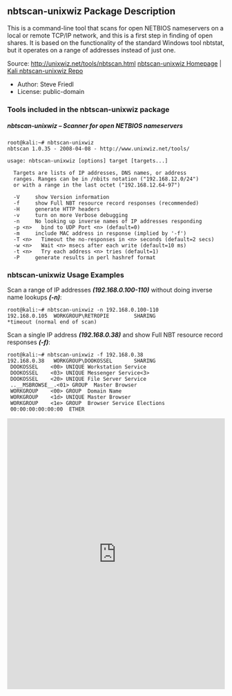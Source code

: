 ## nbtscan-unixwiz Package Description

This is a command-line tool that scans for open NETBIOS nameservers on a local or remote TCP/IP network, and this is a first step in finding of open shares. It is based on the functionality of the standard Windows tool nbtstat, but it operates on a range of addresses instead of just one.

Source: http://unixwiz.net/tools/nbtscan.html
[nbtscan-unixwiz Homepage](http://unixwiz.net/tools/nbtscan.html) | [Kali nbtscan-unixwiz Repo](https://gitlab.com/kalilinux/packages/nbtscan-unixwiz.git;a=tree;h=refs/heads/kali/master;hb=refs/heads/kali/master)

- Author: Steve Friedl
- License: public-domain

### Tools included in the nbtscan-unixwiz package

##### nbtscan-unixwiz – Scanner for open NETBIOS nameservers

```
root@kali:~# nbtscan-unixwiz
nbtscan 1.0.35 - 2008-04-08 - http://www.unixwiz.net/tools/

usage: nbtscan-unixwiz [options] target [targets...]

  Targets are lists of IP addresses, DNS names, or address
  ranges. Ranges can be in /nbits notation ("192.168.12.0/24")
  or with a range in the last octet ("192.168.12.64-97")

  -V     show Version information
  -f     show Full NBT resource record responses (recommended)
  -H     generate HTTP headers
  -v     turn on more Verbose debugging
  -n     No looking up inverse names of IP addresses responding
  -p <n>   bind to UDP Port <n> (default=0)
  -m     include MAC address in response (implied by '-f')
  -T <n>   Timeout the no-responses in <n> seconds (default=2 secs)
  -w <n>   Wait <n> msecs after each write (default=10 ms)
  -t <n>   Try each address <n> tries (default=1)
  -P     generate results in perl hashref format
```

### nbtscan-unixwiz Usage Examples

Scan a range of IP addresses ***(192.168.0.100-110)*** without doing inverse name lookups ***(-n)***:

```
root@kali:~# nbtscan-unixwiz -n 192.168.0.100-110
192.168.0.105  WORKGROUP\RETROPIE        SHARING
*timeout (normal end of scan)
```

Scan a single IP address ***(192.168.0.38)*** and show Full NBT resource record responses ***(-f)***:

```
root@kali:~# nbtscan-unixwiz -f 192.168.0.38
192.168.0.38   WORKGROUP\DOOKOSSEL       SHARING
 DOOKOSSEL    <00> UNIQUE Workstation Service
 DOOKOSSEL    <03> UNIQUE Messenger Service<3>
 DOOKOSSEL    <20> UNIQUE File Server Service
 ..__MSBROWSE__.<01> GROUP  Master Browser
 WORKGROUP    <00> GROUP  Domain Name
 WORKGROUP    <1d> UNIQUE Master Browser
 WORKGROUP    <1e> GROUP  Browser Service Elections
 00:00:00:00:00:00  ETHER
```



<iframe src="https://asciinema.org/a/104243/embed?" id="asciicast-iframe-104243" name="asciicast-iframe-104243" scrolling="no" allowfullscreen="true" style="box-sizing: border-box; max-width: 100%; border: 0px; overflow: hidden; margin: 0px; display: inline-block; width: 686px; float: none; visibility: visible; height: 627px;"></iframe>